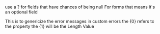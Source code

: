 use a ? for fields that have chances of being null
For forms that means it's an optional field



This is to genericize the error messages
in custom errors the {0} refers to the property
the {1} will be the Length Value